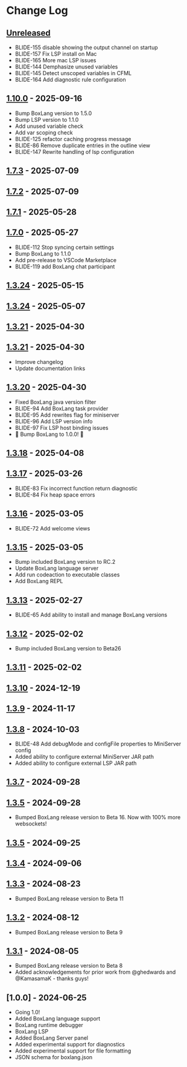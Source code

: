 # Change Log

## [Unreleased]

- BLIDE-155 disable showing the output channel on startup
- BLIDE-157 Fix LSP install on Mac
- BLIDE-165 More mac LSP issues
- BLIDE-144 Demphasize unused variables
- BLIDE-145 Detect unscoped variables in CFML
- BLIDE-164 Add diagnostic rule configuration

## [1.10.0] - 2025-09-16

- Bump BoxLang version to 1.5.0
- Bump LSP version to 1.1.0
- Add unused variable check
- Add var scoping check
- BLIDE-125 refactor caching progress message
- BLIDE-86 Remove duplicate entries in the outline view
- BLIDE-147 Rewrite handling of lsp configuration

## [1.7.3] - 2025-07-09

## [1.7.2] - 2025-07-09

## [1.7.1] - 2025-05-28

## [1.7.0] - 2025-05-27

- BLIDE-112 Stop syncing certain settings
- Bump BoxLang to 1.1.0
- Add pre-release to VSCode Marketplace
- BLIDE-119 add BoxLang chat participant

## [1.3.24] - 2025-05-15

## [1.3.24] - 2025-05-07

## [1.3.21] - 2025-04-30

## [1.3.21] - 2025-04-30

- Improve changelog
- Update documentation links

## [1.3.20] - 2025-04-30

- Fixed BoxLang java version filter
- BLIDE-94 Add BoxLang task provider
- BLIDE-95 Add rewrites flag for miniserver
- BLIDE-96 Add LSP version info
- BLIDE-97 Fix LSP host binding issues
- 🎉 Bump BoxLang to 1.0.0! 🎉

## [1.3.18] - 2025-04-08

## [1.3.17] - 2025-03-26

- BLIDE-83 Fix incorrect function return diagnostic
- BLIDE-84 Fix heap space errors

## [1.3.16] - 2025-03-05

- BLIDE-72 Add welcome views

## [1.3.15] - 2025-03-05

- Bump included BoxLang version to RC.2
- Update BoxLang language server
- Add run codeaction to executable classes
- Add BoxLang REPL

## [1.3.13] - 2025-02-27

- BLIDE-65 Add ability to install and manage BoxLang versions

## [1.3.12] - 2025-02-02

- Bump included BoxLang version to Beta26

## [1.3.11] - 2025-02-02

## [1.3.10] - 2024-12-19

## [1.3.9] - 2024-11-17

## [1.3.8] - 2024-10-03

- BLIDE-48 Add debugMode and configFile properties to MiniServer config
- Added ability to configure external MiniServer JAR path
- Added ability to configure external LSP JAR path

## [1.3.7] - 2024-09-28

## [1.3.5] - 2024-09-28

- Bumped BoxLang release version to Beta 16. Now with 100% more websockets!

## [1.3.5] - 2024-09-25

## [1.3.4] - 2024-09-06

## [1.3.3] - 2024-08-23

- Bumped BoxLang release version to Beta 11

## [1.3.2] - 2024-08-12

- Bumped BoxLang release version to Beta 9

## [1.3.1] - 2024-08-05

- Bumped BoxLang release version to Beta 8
- Added acknowledgements for prior work from @ghedwards and @KamasamaK - thanks guys!

## [1.0.0] - 2024-06-25

- Going 1.0!
- Added BoxLang language support
- BoxLang runtime debugger
- BoxLang LSP
- Added BoxLang Server panel
- Added experimental support for diagnostics
- Added experimental support for file formatting
- JSON schema for boxlang.json

[unreleased]: https://github.com/ortus-boxlang/vscode-boxlang/compare/v1.10.0...HEAD
[1.10.0]: https://github.com/ortus-boxlang/vscode-boxlang/compare/v1.7.3...v1.10.0
[1.7.3]: https://github.com/ortus-boxlang/vscode-boxlang/compare/v1.7.2...v1.7.3
[1.7.2]: https://github.com/ortus-boxlang/vscode-boxlang/compare/v1.7.1...v1.7.2
[1.7.1]: https://github.com/ortus-boxlang/vscode-boxlang/compare/v1.7.0...v1.7.1
[1.7.0]: https://github.com/ortus-boxlang/vscode-boxlang/compare/v1.3.24...v1.7.0
[1.3.24]: https://github.com/ortus-boxlang/vscode-boxlang/compare/v1.3.24...v1.3.24
[1.3.21]: https://github.com/ortus-boxlang/vscode-boxlang/compare/v1.3.21...v1.3.21
[1.3.20]: https://github.com/ortus-boxlang/vscode-boxlang/compare/v1.3.18...v1.3.20
[1.3.18]: https://github.com/ortus-boxlang/vscode-boxlang/compare/v1.3.17...v1.3.18
[1.3.17]: https://github.com/ortus-boxlang/vscode-boxlang/compare/v1.3.16...v1.3.17
[1.3.16]: https://github.com/ortus-boxlang/vscode-boxlang/compare/v1.3.15...v1.3.16
[1.3.15]: https://github.com/ortus-boxlang/vscode-boxlang/compare/v1.3.13...v1.3.15
[1.3.13]: https://github.com/ortus-boxlang/vscode-boxlang/compare/v1.3.12...v1.3.13
[1.3.12]: https://github.com/ortus-boxlang/vscode-boxlang/compare/v1.3.11...v1.3.12
[1.3.11]: https://github.com/ortus-boxlang/vscode-boxlang/compare/v1.3.10...v1.3.11
[1.3.10]: https://github.com/ortus-boxlang/vscode-boxlang/compare/v1.3.9...v1.3.10
[1.3.9]: https://github.com/ortus-boxlang/vscode-boxlang/compare/v1.3.8...v1.3.9
[1.3.8]: https://github.com/ortus-boxlang/vscode-boxlang/compare/v1.3.7...v1.3.8
[1.3.7]: https://github.com/ortus-boxlang/vscode-boxlang/compare/v1.3.5...v1.3.7
[1.3.5]: https://github.com/ortus-boxlang/vscode-boxlang/compare/v1.3.5...v1.3.5
[1.3.4]: https://github.com/ortus-boxlang/vscode-boxlang/compare/v1.3.3...v1.3.4
[1.3.3]: https://github.com/ortus-boxlang/vscode-boxlang/compare/v1.3.2...v1.3.3
[1.3.2]: https://github.com/ortus-boxlang/vscode-boxlang/compare/v1.3.1...v1.3.2
[1.3.1]: https://github.com/ortus-boxlang/vscode-boxlang/compare/df91d9ff46061157e7b5fd1a55a6af9db645c681...v1.3.1
